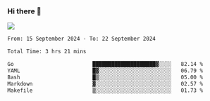 ### Hi there 👋️

![](https://komarev.com/ghpvc/?username=Loner1024)

<!--START_SECTION:waka-->

```txt
From: 15 September 2024 - To: 22 September 2024

Total Time: 3 hrs 21 mins

Go                         ████████████████████▓░░░░   82.14 %
YAML                       █▓░░░░░░░░░░░░░░░░░░░░░░░   06.79 %
Bash                       █▒░░░░░░░░░░░░░░░░░░░░░░░   05.00 %
Markdown                   ▓░░░░░░░░░░░░░░░░░░░░░░░░   02.57 %
Makefile                   ▒░░░░░░░░░░░░░░░░░░░░░░░░   01.73 %
```

<!--END_SECTION:waka-->



